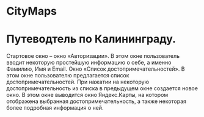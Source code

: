 # CityMaps
# Путеводтель по Калининграду.
Стартовое окно – окно «Авторизации». В этом окне пользователь вводит некоторую простейшую информацию о себе, а именно Фамилию, Имя и Email.
Окно «Список достопримечательностей». В этом окне пользователю предлагается список достопримечательностей.
При нажатии на некоторую достопримечательность из списка в предыдущем окне создается новое окно. В этом окне выводится окно Яндекс.Карты, на котором отображена выбранная достопримечательность, а также некоторая более подробная информация о ней.
